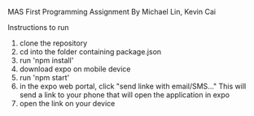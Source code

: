 MAS First Programming Assignment
By Michael Lin, Kevin Cai

Instructions to run
1. clone the repository
2. cd into the folder containing package.json
3. run 'npm install'
4. download expo on mobile device
5. run 'npm start'
6. in the expo web portal, click "send linke with email/SMS..." This will send a link to your phone that will open the application in expo
7. open the link on your device